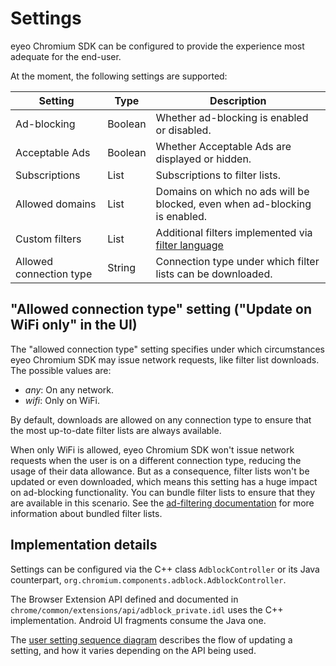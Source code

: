 # Settings

eyeo Chromium SDK can be configured to provide the experience most adequate for the end-user.

At the moment, the following settings are supported:

| Setting                 | Type    | Description |
| ----------------------- | ------- | ----------- |
| Ad-blocking             | Boolean | Whether ad-blocking is enabled or disabled. |
| Acceptable Ads          | Boolean | Whether Acceptable Ads are displayed or hidden. |
| Subscriptions           | List    | Subscriptions to filter lists. |
| Allowed domains         | List    | Domains on which no ads will be blocked, even when ad-blocking is enabled. |
| Custom filters          | List    | Additional filters implemented via [filter language](https://help.eyeo.com/adblockplus/how-to-write-filters) |
| Allowed connection type | String  | Connection type under which filter lists can be downloaded. |


## "Allowed connection type" setting ("Update on WiFi only" in the UI)

The "allowed connection type" setting specifies under which circumstances eyeo Chromium SDK may issue network requests, like filter list downloads. The possible values are:

* *any*: On any network.
* *wifi*: Only on WiFi.

By default, downloads are allowed on any connection type to ensure that the most up-to-date filter lists are always available.

When only WiFi is allowed, eyeo Chromium SDK won't issue network requests when the user is on a different connection type, reducing the usage of their data allowance. But as a consequence, filter lists won't be updated or even downloaded, which means this setting has a huge impact on ad-blocking functionality. You can bundle filter lists to ensure that they are available in this scenario. See the [ad-filtering documentation](../ad-filtering/filter-lists.md) for more information about bundled filter lists.


## Implementation details

Settings can be configured via the C++ class `AdblockController` or its Java counterpart, `org.chromium.components.adblock.AdblockController`.

The Browser Extension API defined and documented in `chrome/common/extensions/api/adblock_private.idl` uses the C++ implementation. Android UI fragments consume the Java one.

The [user setting sequence diagram](user-setting-sequence.png) describes the flow of updating a setting, and how it varies depending on the API being used.
